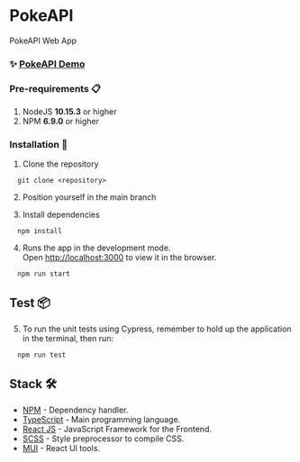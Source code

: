 # PokeAPI

PokeAPI Web App

### ✨ [PokeAPI Demo](https://poke-api-monoma.vercel.app/)

### Pre-requirements 📋

1. NodeJS **10.15.3** or higher
2. NPM **6.9.0** or higher

### Installation 🔧

1. Clone the repository

```shell
  git clone <repository>
```

2. Position yourself in the main branch

3. Install dependencies

```shell
  npm install
```

4. Runs the app in the development mode.\
Open [http://localhost:3000](http://localhost:3000) to view it in the browser.

```shell
  npm run start
```

## Test 📦

5. To run the unit tests using Cypress, remember to hold up the application in the terminal, then run:
```shell
  npm run test
```
## Stack 🛠️

- [NPM](https://www.npmjs.com/) - Dependency handler.
- [TypeScript](https://www.typescriptlang.org/) - Main programming language.
- [React JS](https://es.reactjs.org/) - JavaScript Framework for the Frontend.
- [SCSS](https://sass-lang.com/guide) - Style preprocessor to compile CSS.
- [MUI](https://mui.com/) - React UI tools.